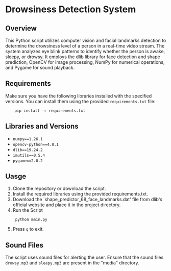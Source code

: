 # Drowsiness Detection System

## Overview

This Python script utilizes computer vision and facial landmarks detection to determine the drowsiness level of a person in a real-time video stream. The system analyzes eye blink patterns to identify whether the person is awake, sleepy, or drowsy. It employs the dlib library for face detection and shape prediction, OpenCV for image processing, NumPy for numerical operations, and Pygame for sound playback.

## Requirements

Make sure you have the following libraries installed with the specified versions. You can install them using the provided `requirements.txt` file:

```
	pip install -r requirements.txt
```
## Libraries and Versions
* `numpy==1.26.1`
* `opencv-python==4.8.1`
* `dlib==19.24.2`
* `imutils==0.5.4`
* `pygame==2.0.2`
## Uasge
1. Clone the repository or download the script.
2. Install the required libraries using the provided requirements.txt.
3. Download the `shape_predictor_68_face_landmarks.dat' file from dlib's official website and place it in the project directory.
4. Run the Script
   ```
   	python main.py
   
   ```
5. Press `q` to exit.
## Sound Files
The script uses sound files for alerting the user. Ensure that the sound files `drowsy.mp3` and `sleepy.mp3` are present in the "media" directory.
